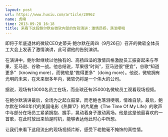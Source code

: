 ```yaml
---
layout: post
url: https://www.huxiu.com/article/20962
name: 虎嗅
time: 2013-09-28 16:18
title: 来看下这段鲍尔默在微软内部的告别演讲：激情昂扬，落泪哽咽
---
```

即将于年底退休的微软CEO史蒂夫·鲍尔默在周四（9月26日）召开的微软全体员工大会上发表了激情演讲，此可谓他的告别演讲。

在演讲中，鲍尔默继续以他独有的、高扬四溢的激情风格激励员工振奋起来与苹果、亚马逊、谷歌一战。他总结说，苹果很“时尚”，亚马逊很“便宜”，谷歌“知道更多”（knowing more），而微软是“做得更多”（doing more）。他说，微软拥有光明的未来，在未来很多年内，微软仍将是一个伟大的公司。

据说，现场有13000名员工在场，而全球还有25000名微软员工观看现场视频。

在鲍尔默演讲最后，全场为之起立鼓掌，而老鲍也落泪哽咽，情难自禁。最后，鲍尔默在1980年代的美国电影《热舞17》的片尾曲《The Time Of My Life》的歌声中与部分在场员工紧紧拥抱、握手，晃动着身子激动离场。他是这是他最喜欢的一首歌，在此时放出来恰是时机，能够表达他此时心中所想。

让我们来看下这段流出的现场视频片断，感受下老鲍毫不掩饰的真性情。

